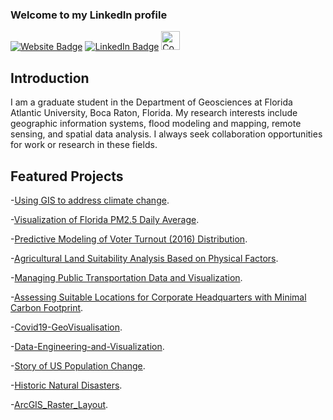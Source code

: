 ### Welcome to my LinkedIn profile
[![Website Badge](https://img.shields.io/badge/Personal-Website-green)](https://dbishal13.github.io)
[![LinkedIn Badge](https://img.shields.io/badge/My-LinkedIn-blue)](https://www.linkedin.com/in/dbishal)
<a href="https://www.coursera.org/learner/gisus" target="_blank">
    <img src="https://cdn.cookielaw.org/logos/3e5657ed-0ab7-410b-95c6-ac68153c5668/a5631904-c2e8-407c-8481-ac7ee7f58040/830d9fa8-2c14-45a7-8afa-abc4792137f2/coursera-logo-full-rgb.png" alt="Coursera" style="width: 30px; height: 30px;">
</a>


## Introduction

I am a graduate student in the Department of Geosciences at Florida Atlantic University, Boca Raton, Florida. My research interests include geographic information systems, flood modeling and mapping, remote sensing, and spatial data analysis. I always seek collaboration opportunities for work or research in these fields.

## Featured Projects
-[Using GIS to address climate change](https://storymaps.arcgis.com/stories/548bdbe9801d4c01a894ffd7b5f58472).

-[Visualization of Florida PM2.5 Daily Average](https://www.arcgis.com/apps/dashboards/86dded39a6a54a189f41cbf08cc29e67).

-[Predictive Modeling of Voter Turnout (2016) Distribution](https://github.com/DBishal13/Voter-Turnout-Prediction-Florida).

-[Agricultural Land Suitability Analysis Based on Physical Factors](https://github.com/DBishal13/AgriculturalSuitability).

-[Managing Public Transportation Data and Visualization](https://github.com/DBishal13/GTFS_BrowardCounty).

-[Assessing Suitable Locations for Corporate Headquarters with Minimal Carbon Footprint](https://github.com/DBishal13/Suitability-Analysis-Headquarters).

-[Covid19-GeoVisualisation](https://github.com/DBishal13/Covid19-GeoVisualisation).

-[Data-Engineering-and-Visualization](https://github.com/DBishal13/Data-Engineering-and-Vizualization).

-[Story of US Population Change](https://storymaps.arcgis.com/stories/985a8596339b4c2fb7059dd308d45f84).

-[Historic Natural Disasters](https://experience.arcgis.com/experience/7bbef03b4c6440aaa8c1046a3d37f82b/).

-[ArcGIS_Raster_Layout](https://github.com/DBishal13/ArcGIS_Raster_Layout).


